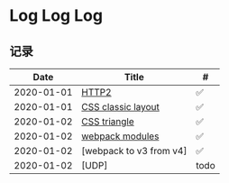 # Log Log Log

## 记录

| Date       | Title                   | #    |
| ---------- | ----------------------- | ---- |
| 2020-01-01 | [HTTP2][1]              | ✅   |
| 2020-01-01 | [CSS classic layout][2] | ✅   |
| 2020-01-02 | [CSS triangle][3]       | ✅   |
| 2020-01-02 | [webpack modules][4]    | ✅   |
| 2020-01-02 | [webpack to v3 from v4] | ✅   |
| 2020-01-02 | [UDP]                   | todo |

[1]: https://limichange.github.io/log-log-log/network/HTTP2.html
[2]: https://limichange.github.io/log-log-log/css/CSS%E7%BB%8F%E5%85%B8%E5%B8%83%E5%B1%80.html
[3]: https://limichange.github.io/log-log-log/css/%E7%94%BB%E4%B8%80%E4%B8%AA%E5%B0%8F%E4%B8%89%E8%A7%92.html
[4]: https://limichange.github.io/log-log-log/webpack/%E6%A8%A1%E5%9D%97%E5%8C%96.html

